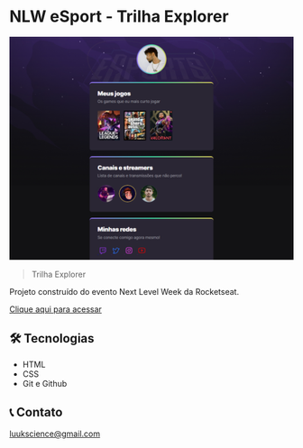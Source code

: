 # NLW eSport - Trilha Explorer

![preview](./.github/preview.png)

>Trilha Explorer

Projeto construído do evento Next Level Week da Rocketseat.

[Clique aqui para acessar](https://lucaslpn.github.io/NLW-eSports/)

## 🛠 Tecnologias

- HTML
- CSS
- Git e Github

## 📞 Contato

luukscience@gmail.com

